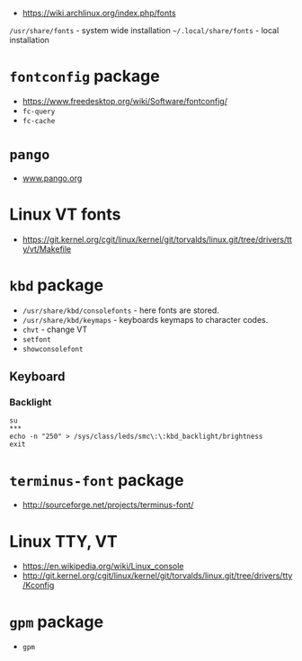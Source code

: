 - https://wiki.archlinux.org/index.php/fonts

`/usr/share/fonts` - system wide installation
`~/.local/share/fonts` - local installation

# `fontconfig` package
- https://www.freedesktop.org/wiki/Software/fontconfig/
- `fc-query`
- `fc-cache`

# `pango`
- www.pango.org

# Linux VT fonts
- https://git.kernel.org/cgit/linux/kernel/git/torvalds/linux.git/tree/drivers/tty/vt/Makefile

# `kbd` package
- `/usr/share/kbd/consolefonts` - here fonts are stored.
- `/usr/share/kbd/keymaps` - keyboards keymaps to character codes.
- `chvt` - change VT
- `setfont`
- `showconsolefont`

## Keyboard
### Backlight
```
su
***
echo -n "250" > /sys/class/leds/smc\:\:kbd_backlight/brightness
exit
```

# `terminus-font` package
- http://sourceforge.net/projects/terminus-font/


# Linux TTY, VT
- https://en.wikipedia.org/wiki/Linux_console
- http://git.kernel.org/cgit/linux/kernel/git/torvalds/linux.git/tree/drivers/tty/Kconfig

# `gpm` package
- `gpm`
